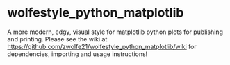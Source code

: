 # wolfestyle_python_matplotlib
A more modern, edgy, visual style for matplotlib python plots for publishing and printing.
Please see the wiki at https://github.com/zwolfe21/wolfestyle_python_matplotlib/wiki for dependencies, importing and usage instructions!
